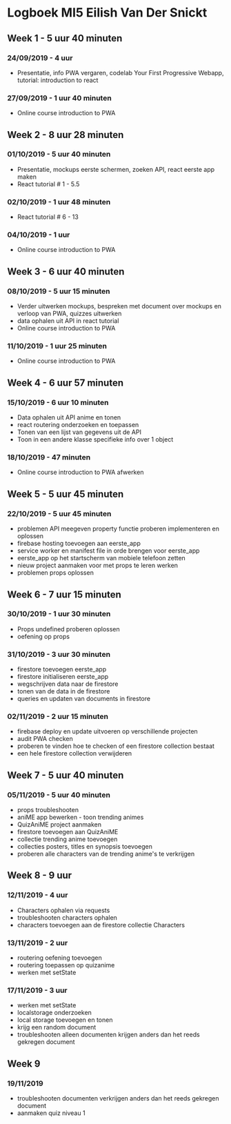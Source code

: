 # Logboek MI5 Eilish Van Der Snickt

## Week 1 - 5 uur 40 minuten
### 24/09/2019 - 4 uur
* Presentatie, info PWA vergaren, codelab Your First Progressive Webapp, tutorial: introduction to react

### 27/09/2019 - 1 uur 40 minuten
* Online course introduction to PWA

## Week 2 - 8 uur 28 minuten
### 01/10/2019 - 5 uur 40 minuten
* Presentatie, mockups eerste schermen, zoeken API, react eerste app maken
* React tutorial # 1 - 5.5

### 02/10/2019 - 1 uur 48 minuten
* React tutorial # 6 - 13

### 04/10/2019 - 1 uur
* Online course introduction to PWA

## Week 3 - 6 uur 40 minuten
### 08/10/2019 - 5 uur 15 minuten
* Verder uitwerken mockups, bespreken met document over mockups en verloop van PWA, quizzes uitwerken
* data ophalen uit API in react tutorial
* Online course introduction to PWA

### 11/10/2019 - 1 uur 25 minuten
* Online course introduction to PWA

## Week 4 - 6 uur 57 minuten
### 15/10/2019 - 6 uur 10 minuten
* Data ophalen uit API anime en tonen
* react routering onderzoeken en toepassen
* Tonen van een lijst van gegevens uit de API
* Toon in een andere klasse specifieke info over 1 object

### 18/10/2019 - 47 minuten
* Online course introduction to PWA afwerken

## Week 5 - 5 uur 45 minuten
### 22/10/2019 - 5 uur 45 minuten
* problemen API meegeven property functie proberen implementeren en oplossen
* firebase hosting toevoegen aan eerste_app
* service worker en manifest file in orde brengen voor eerste_app
* eerste_app op het startscherm van mobiele telefoon zetten
* nieuw project aanmaken voor met props te leren werken
* problemen props oplossen

## Week 6 - 7 uur 15 minuten
### 30/10/2019 - 1 uur 30 minuten
* Props undefined proberen oplossen
* oefening op props

### 31/10/2019 - 3 uur 30 minuten
* firestore toevoegen eerste_app
* firestore initialiseren eerste_app
* wegschrijven data naar de firestore
* tonen van de data in de firestore
* queries en updaten van documents in firestore

### 02/11/2019 - 2 uur 15 minuten
* firebase deploy en update uitvoeren op verschillende projecten
* audit PWA checken
* proberen te vinden hoe te checken of een firestore collection bestaat
* een hele firestore collection verwijderen

## Week 7 - 5 uur 40 minuten
### 05/11/2019 - 5 uur 40 minuten
* props troubleshooten
* aniME app bewerken - toon trending animes
* QuizAniME project aanmaken
* firestore toevoegen aan QuizAniME
* collectie trending anime toevoegen 
* collecties posters, titles en synopsis toevoegen
* proberen alle characters van de trending anime's te verkrijgen

## Week 8 - 9 uur
### 12/11/2019 - 4 uur
* Characters ophalen via requests
* troubleshooten characters ophalen
* characters toevoegen aan de firestore collectie Characters

### 13/11/2019 - 2 uur
* routering oefening toevoegen
* routering toepassen op quizanime
* werken met setState

### 17/11/2019 - 3 uur
* werken met setState
* localstorage onderzoeken
* local storage toevoegen en tonen
* krijg een random document
* troubleshooten alleen documenten krijgen anders dan het reeds gekregen document

## Week 9
### 19/11/2019
* troubleshooten documenten verkrijgen anders dan het reeds gekregen document
* aanmaken quiz niveau 1